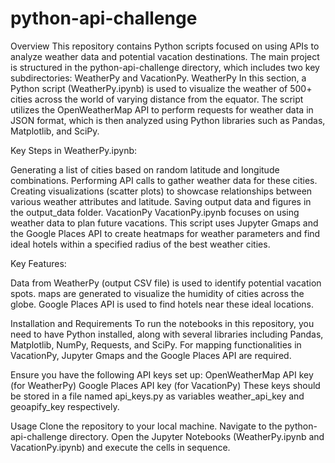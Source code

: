 # python-api-challenge
Overview
This repository contains Python scripts focused on using APIs to analyze weather data and potential vacation destinations. The main project is structured in the python-api-challenge directory, which includes two key subdirectories: WeatherPy and VacationPy.
WeatherPy
In this section, a Python script (WeatherPy.ipynb) is used to visualize the weather of 500+ cities across the world of varying distance from the equator. The script utilizes the OpenWeatherMap API to perform requests for weather data in JSON format, which is then analyzed using Python libraries such as Pandas, Matplotlib, and SciPy.

Key Steps in WeatherPy.ipynb:

Generating a list of cities based on random latitude and longitude combinations.
Performing API calls to gather weather data for these cities.
Creating visualizations (scatter plots) to showcase relationships between various weather attributes and latitude.
Saving output data and figures in the output_data folder.
VacationPy
VacationPy.ipynb focuses on using weather data to plan future vacations. This script uses Jupyter Gmaps and the Google Places API to create heatmaps for weather parameters and find ideal hotels within a specified radius of the best weather cities.

Key Features:

Data from WeatherPy (output CSV file) is used to identify potential vacation spots.
maps are generated to visualize the humidity of cities across the globe.
Google Places API is used to find hotels near these ideal locations.

Installation and Requirements
To run the notebooks in this repository, you need to have Python installed, along with several libraries including Pandas, Matplotlib, NumPy, Requests, and SciPy. For mapping functionalities in VacationPy, Jupyter Gmaps and the Google Places API are required.

Ensure you have the following API keys set up:
OpenWeatherMap API key (for WeatherPy)
Google Places API key (for VacationPy)
These keys should be stored in a file named api_keys.py as variables weather_api_key and geoapify_key respectively.

Usage
Clone the repository to your local machine.
Navigate to the python-api-challenge directory.
Open the Jupyter Notebooks (WeatherPy.ipynb and VacationPy.ipynb) and execute the cells in sequence.
